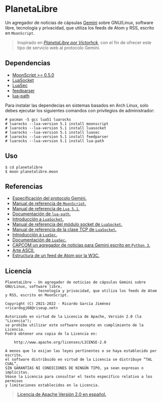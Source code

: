 # PlanetaLibre

Un agregador de noticias de cápsulas [Gemini](https://gemini.circumlunar.space/) sobre GNU/Linux, software libre, tecnología y privacidad, que utiliza los feeds de Atom y RSS, escrito en `MoonScript`.

> Inspirado en [*PlanetaLibre por Victorhck*](https://victorhck.gitlab.io/planetalibre/), con el fin de ofrecer este tipo de servicio web al protocolo Gemini.

## Dependencias

* [MoonScript >= 0.5.0](https://moonscript.org/)
* [LuaSocket](https://github.com/diegonehab/luasocket)
* [LuaSec](https://github.com/brunoos/luasec)
* [feedparser](https://github.com/slact/lua-feedparser)
* [lua-path](https://github.com/moteus/lua-path)

Para instalar las dependecias en sistemas basados en Arch Linux, solo debes ejecutar los siguientes comandos con privilegios de administrador:

```
# pacman -S gcc lua51 luarocks
# luarocks --lua-version 5.1 install moonscript
# luarocks --lua-version 5.1 install luasocket
# luarocks --lua-version 5.1 install luasec
# luarocks --lua-version 5.1 install feedparser
# luarocks --lua-version 5.1 install lua-path
```

## Uso

```shell
$ cd planetalibre
$ moon planetalibre.moon
```

## Referencias

* [Especificación del protocolo Gemini.](https://gemini.circumlunar.space/docs/specification.gmi)
* [Manual de referencia de `MoonScript`.](https://moonscript.org/reference/)
* [Manual de referencia de `Lua 5.1`.](https://www.lua.org/manual/5.1/es/manual.html)
* [Documentación de `lua-path`.](https://moteus.github.io/path/index.html)
* [Introducción a `LuaSocket`.](https://w3.impa.br/~diego/software/luasocket/introduction.html)
* [Manual de referencia del módulo socket de `LuaSocket`.](https://w3.impa.br/~diego/software/luasocket/socket.html)
* [Manual de referencia de la clase TCP de `LuaSocket`.](https://w3.impa.br/~diego/software/luasocket/tcp.html)
* [Introducción a `LuaSec`.](https://github.com/brunoos/luasec/wiki)
* [Documentación de `LuaSec`.](https://github.com/brunoos/luasec/wiki/LuaSec-1.0.x)
* [CAPCOM un agregador de noticias para Gemini escrito en `Python 3`.](https://tildegit.org/solderpunk/CAPCOM)
* [Arte ASCII.](http://www.ascii-art.de/)
* [Estructura de un feed de Atom por la W3C.](https://validator.w3.org/feed/docs/atom.html)

## Licencia

```text
PlanetaLibre - Un agregador de noticias de cápsulas Gemini sobre GNU/Linux, software libre,
               tecnología y privacidad, que utiliza los feeds de Atom y RSS, escrito en MoonScript.

Copyright (C) 2021-2022 - Ricardo García Jiménez <ricardogj08@riseup.net>

Autorizado en virtud de la Licencia de Apache, Versión 2.0 (la "Licencia");
se prohíbe utilizar este software excepto en cumplimiento de la Licencia.
Podrá obtener una copia de la Licencia en:

    http://www.apache.org/licenses/LICENSE-2.0

A menos que lo exijan las leyes pertinentes o se haya establecido por escrito,
el software distribuido en virtud de la Licencia se distribuye “TAL CUAL”,
SIN GARANTÍAS NI CONDICIONES DE NINGÚN TIPO, ya sean expresas o implícitas.
Véase la Licencia para consultar el texto específico relativo a los permisos
y limitaciones establecidos en la Licencia.
```

> [Licencia de Apache Versión 2.0 en español.](https://wikis.fdi.ucm.es/ELP/Licencia_Apache)
